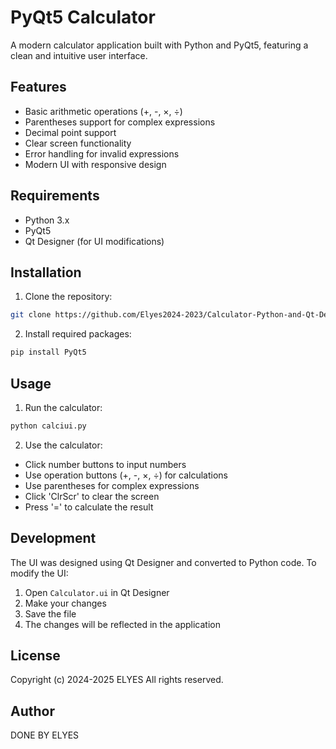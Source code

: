 # PyQt5 Calculator

A modern calculator application built with Python and PyQt5, featuring a clean and intuitive user interface.

## Features
- Basic arithmetic operations (+, -, ×, ÷)
- Parentheses support for complex expressions
- Decimal point support
- Clear screen functionality
- Error handling for invalid expressions
- Modern UI with responsive design

## Requirements
- Python 3.x
- PyQt5
- Qt Designer (for UI modifications)

## Installation
1. Clone the repository:
```bash
git clone https://github.com/Elyes2024-2023/Calculator-Python-and-Qt-Designer.git
```

2. Install required packages:
```bash
pip install PyQt5
```

## Usage
1. Run the calculator:
```bash
python calciui.py
```

2. Use the calculator:
- Click number buttons to input numbers
- Use operation buttons (+, -, ×, ÷) for calculations
- Use parentheses for complex expressions
- Click 'ClrScr' to clear the screen
- Press '=' to calculate the result

## Development
The UI was designed using Qt Designer and converted to Python code. To modify the UI:
1. Open `Calculator.ui` in Qt Designer
2. Make your changes
3. Save the file
4. The changes will be reflected in the application

## License
Copyright (c) 2024-2025 ELYES
All rights reserved.

## Author
DONE BY ELYES
